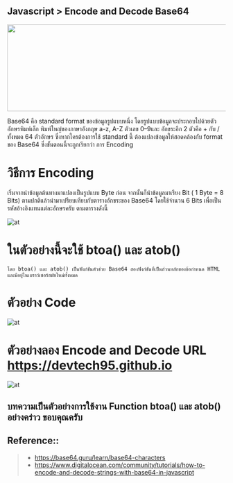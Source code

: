 ## Javascript > Encode and Decode Base64

<img align="center" width="600" height="200" src="https://devtech95.github.io/Day2_EncodeURIComponent/Pic/banner.png">


Base64 คือ standard format ของข้อมูลรูปแบบหนึ่ง โดยรูปแบบข้อมูลจะประกอบไปด้วยตัวอักษรพิมพ์เล็ก พิมพ์ใหญ่ของภาษาอังกฤษ a-z, A-Z ตัวเลข 0–9และ อักขระอีก 2 ตัวคือ + กับ / ทั้งหมด 64 ตัวอักษร ซึ่งหากใครต้องการใช้ standard นี้ ต้องแปลงข้อมูลให้สอดคล้องกับ format ของ Base64 ซึ่งขั้นตอนนี้จะถูกเรียกว่า การ Encoding

# วิธีการ Encoding
เริ่มจากนำข้อมูลต้นทางมาแปลงเป็นรูปแบบ Byte ก่อน จากนั้นก็นำข้อมูลมาเรียง Bit ( 1 Byte = 8 Bits) ตามปกติแล้วนำมาเปรียบเทียบกับตารางอักขระของ Base64 โดยใช้จำนวน 6 Bits เพื่อเป็นรหัสอ้างอิงแทนแต่ละอักษรครับ ตามตารางดังนี้

![at](https://devtech95.github.io/Day3_Base64_Javascript/Pic/Base64Characters.PNG)

# ในตัวอย่างนี้จะใช้ btoa() และ atob()
    โดย btoa() และ atob() เป็นฟังก์ชันตัวช่วย Base64 สองฟังก์ชันที่เป็นส่วนหลักของข้อกำหนด HTML และมีอยู่ในเบราว์เซอร์สมัยใหม่ทั้งหมด

# ตัวอย่าง Code 

![at](https://devtech95.github.io/Day3_Base64_Javascript/Pic/Simplecode.PNG)

# ตัวอย่างลอง Encode and Decode URL https://devtech95.github.io

![at](https://devtech95.github.io/Day3_Base64_Javascript/Pic/Showcase.PNG)


## บทความเป็นตัวอย่างการใช้งาน Function btoa() และ atob() อย่างคร่าว  ขอบคุณครับ


Reference::
---------------------------------------
> - https://base64.guru/learn/base64-characters
> - https://www.digitalocean.com/community/tutorials/how-to-encode-and-decode-strings-with-base64-in-javascript
